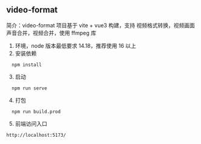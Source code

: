 
## video-format
简介：video-format 项目基于 vite + vue3 构建，支持 视频格式转换，视频画面声音合并，视频合并，使用 ffmpeg 库
1. 环境，node 版本最低要求 14.18，推荐使用 16 以上
2. 安装依赖
```
  npm install
```
3. 启动
```
  npm run serve
```
4. 打包
```
  npm run build.prod
```
5. 前端访问入口
```
http://localhost:5173/
```
